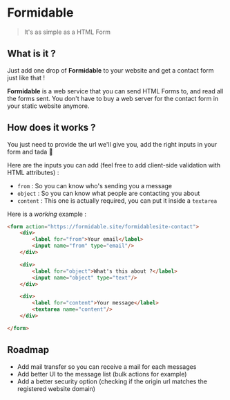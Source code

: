 # Formidable

> It's as simple as a HTML Form

## What is it ?

Just add one drop of **Formidable** to your website and get a contact form just like that !

**Formidable** is a web service that you can send HTML Forms to, and read all the forms sent. You don't have to buy a web server for the contact form in your static website anymore.

## How does it works ?

You just need to provide the url we'll give you, add the right inputs in your form and tada 🎉

Here are the inputs you can add (feel free to add client-side validation with HTML attributes) :

- `from` : So you can know who's sending you a message
- `object` : So you can know what people are contacting you about
- `content` : This one is actually required, you can put it inside a `textarea`

Here is a *working* example :

```html
<form action="https://formidable.site/formidablesite-contact">
	<div>
		<label for="from">Your email</label>
		<input name="from" type="email"/>
	</div>

	<div>
		<label for="object">What's this about ?</label>
		<input name="object" type="text"/>
	</div>

	<div>
		<label for="content">Your message</label>
		<textarea name="content"/>
	</div>

</form>
```

## Roadmap

- Add mail transfer so you can receive a mail for each messages
- Add better UI to the message list (bulk actions for example)
- Add a better security option (checking if the origin url matches the registered website domain)
